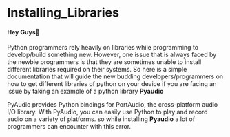 # Installing_Libraries

#### Hey Guys👋
Python programmers rely heavily on libraries while programming to develop/build something new. However, one issue that is always faced by the newbie programmers is that they are sometimes unable to install different libraries required on their systems.
So here is a simple documentation that will guide the new budding developers/programmers on how to get different libraries of python on your device if you are facing an issue by taking an example of a python library <b>Pyaudio</b> 

PyAudio provides Python bindings for PortAudio, the cross-platform audio I/O library. With PyAudio, you can easily use Python to play and record audio on a variety of platforms. so while installing <b>Pyaudio</b> a lot of programmers can encounter with this error.
